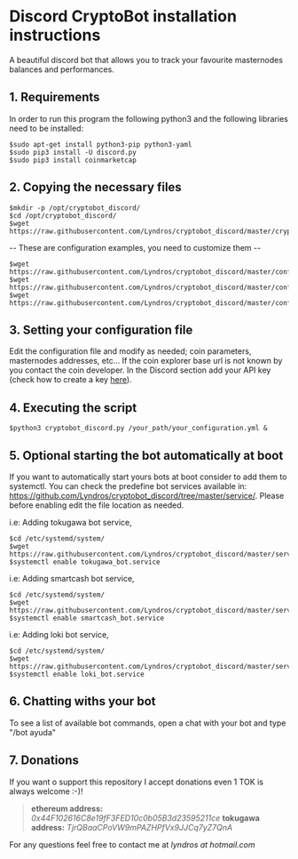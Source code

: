 # Discord CryptoBot installation instructions
A beautiful discord bot that allows you to track your favourite masternodes balances and performances.

## 1. Requirements

In order to run this program the following python3 and the following libraries need to be installed:
```
$sudo apt-get install python3-pip python3-yaml
$sudo pip3 install -U discord.py
$sudo pip3 install coinmarketcap
```
## 2. Copying the necessary files
```
$mkdir -p /opt/cryptobot_discord/
$cd /opt/cryptobot_discord/
$wget https://raw.githubusercontent.com/Lyndros/cryptobot_discord/master/cryptobot_discord.py
```
-- These are configuration examples, you need to customize them --
```
$wget https://raw.githubusercontent.com/Lyndros/cryptobot_discord/master/config/smartcash_bot.yml
$wget https://raw.githubusercontent.com/Lyndros/cryptobot_discord/master/config/tokugawa_bot.yml
$wget https://raw.githubusercontent.com/Lyndros/cryptobot_discord/master/config/loki_bot.yml
```
## 3. Setting your configuration file

Edit the configuration file and modify as needed; coin parameters, masternodes addresses, etc...
If the coin explorer base url is not known by you contact the coin developer.
In the Discord section add your API key (check how to create a key <a href="https://discordpy.readthedocs.io/en/rewrite/discord.html">here</a>).

## 4. Executing the script
``` 
$python3 cryptobot_discord.py /your_path/your_configuration.yml & 
```

## 5. Optional starting the bot automatically at boot
If you want to automatically start yours bots at boot consider to add them to systemctl.
You can check the predefine bot services available in: https://github.com/Lyndros/cryptobot_discord/tree/master/service/.
Please before enabling edit the file location as needed.

i.e: Adding tokugawa bot service,
```
$cd /etc/systemd/system/
$wget https://raw.githubusercontent.com/Lyndros/cryptobot_discord/master/service/tokugawa_bot.service
$systemctl enable tokugawa_bot.service
```
i.e: Adding smartcash bot service,
```
$cd /etc/systemd/system/
$wget https://raw.githubusercontent.com/Lyndros/cryptobot_discord/master/service/smartcash_bot.service
$systemctl enable smartcash_bot.service
```
i.e: Adding loki bot service,
```
$cd /etc/systemd/system/
$wget https://raw.githubusercontent.com/Lyndros/cryptobot_discord/master/service/loki_bot.service
$systemctl enable loki_bot.service
```

## 6. Chatting withs your bot
To see a list of available bot commands, open a chat with your bot and type "/bot ayuda"

## 7. Donations
If you want o support this repository I accept donations even 1 TOK is always welcome :-)!
> <b>ethereum address:</b> <i>0x44F102616C8e19fF3FED10c0b05B3d23595211ce</i>
> <b>tokugawa address:</b> <i>TjrQBaaCPoVW9mPAZHPfVx9JJCq7yZ7QnA</i>

For any questions feel free to contact me at <i>lyndros at hotmail.com</i>
